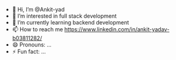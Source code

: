 - 👋 Hi, I’m @Ankit-yad
- 👀 I’m interested in full stack development
- 🌱 I’m currently learning backend development
- 📫 How to reach me https://www.linkedin.com/in/ankit-yadav-b03811282/
- 😄 Pronouns: ...
- ⚡ Fun fact: ...

<!---
Ankit-yad/Ankit-yad is a ✨ special ✨ repository because its `README.md` (this file) appears on your GitHub profile.
You can click the Preview link to take a look at your changes.
--->
